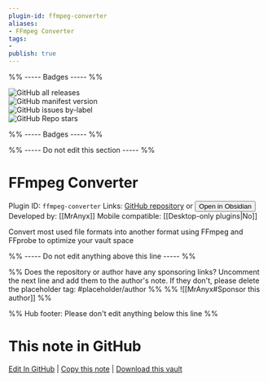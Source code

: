 ```yaml
---
plugin-id: ffmpeg-converter
aliases:
- FFmpeg Converter
tags: 
- 
publish: true
---
```


%% ----- Badges ----- %%

![GitHub all releases](https://img.shields.io/github/downloads/MrAnyx/obsidian-ffmpeg-converter/total?color=573E7A&logo=github&style=for-the-badge)   
![GitHub manifest version](https://img.shields.io/github/manifest-json/v/MrAnyx/obsidian-ffmpeg-converter?color=573E7A&logo=github&style=for-the-badge)   
![GitHub issues by-label](https://img.shields.io/github/issues/MrAnyx/obsidian-ffmpeg-converter/help%20wanted?color=573E7A&logo=github&style=for-the-badge)   
![GitHub Repo stars](https://img.shields.io/github/stars/MrAnyx/obsidian-ffmpeg-converter?color=573E7A&logo=github&style=for-the-badge)

%% ----- Badges ----- %%

%% ----- Do not edit this section ----- %%

# FFmpeg Converter

Plugin ID: `ffmpeg-converter`
Links: [GitHub repository](https://github.com/MrAnyx/obsidian-ffmpeg-converter) or [<button id=HH>Open in Obsidian</button>](obsidian://show-plugin?id=ffmpeg-converter)
Developed by: [[MrAnyx]]
Mobile compatible: [[Desktop-only plugins|No]]

Convert most used file formats into another format using FFmpeg and FFprobe to optimize your vault space

%% ----- Do not edit anything above this line ----- %% 

%% Does the repository or author have any sponsoring links? Uncomment the next line and add them to the author's note. If they don't, please delete the placeholder tag: #placeholder/author %%
%% ![[MrAnyx#Sponsor this author]] %%

%% Hub footer: Please don't edit anything below this line %%

# This note in GitHub

<span class="git-footer">[Edit In GitHub](https://github.dev/obsidian-community/obsidian-hub/blob/main/02%20-%20Community%20Expansions/02.05%20All%20Community%20Expansions/Plugins/ffmpeg-converter.md "git-hub-edit-note") | [Copy this note](https://raw.githubusercontent.com/obsidian-community/obsidian-hub/main/02%20-%20Community%20Expansions/02.05%20All%20Community%20Expansions/Plugins/ffmpeg-converter.md "git-hub-copy-note") | [Download this vault](https://github.com/obsidian-community/obsidian-hub/archive/refs/heads/main.zip "git-hub-download-vault") </span>
